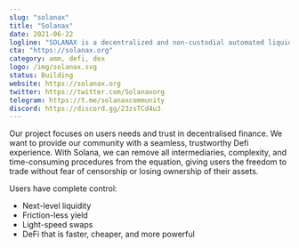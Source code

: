```yaml
---
slug: "solanax"
title: "Solanax"
date: 2021-06-22
logline: "SOLANAX is a decentralized and non-custodial automated liquidity mechanism supporting trades within the Solana ecosystem."
cta: "https://solanax.org"
category: amm, defi, dex
logo: /img/solanax.svg
status: Building
website: https://solanax.org
twitter: https://twitter.com/Solanaxorg
telegram: https://t.me/solanaxcommunity
discord: https://discord.gg/23zsTCd4u3
---
```


Our project focuses on users needs and trust in decentralised finance. We want to provide our community with a seamless, trustworthy Defi experience. With Solana, we can remove all intermediaries, complexity, and time-consuming procedures from the equation, giving users the freedom to trade without fear of censorship or losing ownership of their assets.

Users have complete control:

- Next-level liquidity
- Friction-less yield
- Light-speed swaps
- DeFi that is faster, cheaper, and more powerful
